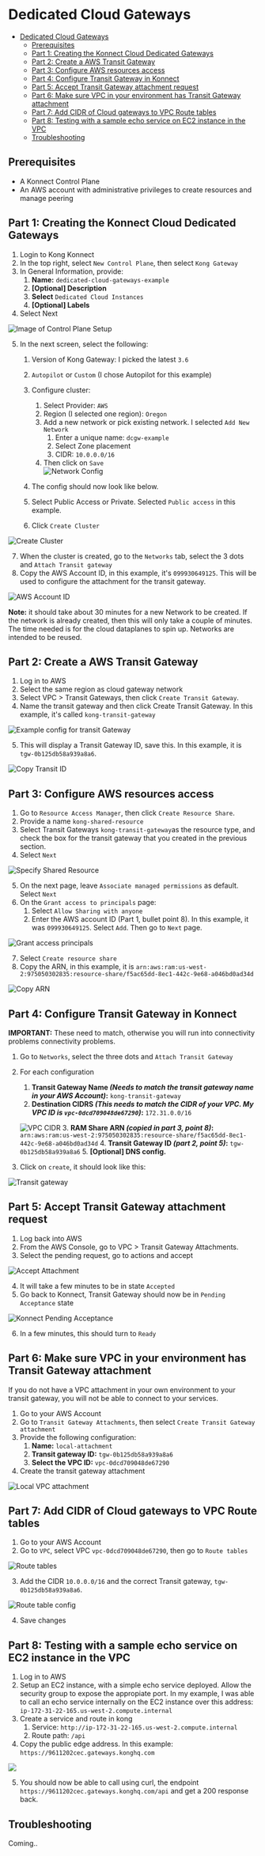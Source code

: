 # Dedicated Cloud Gateways

- [Dedicated Cloud Gateways](#dedicated-cloud-gateways)
  - [Prerequisites](#prerequisites)
  - [Part 1: Creating the Konnect Cloud Dedicated Gateways](#part-1-creating-the-konnect-cloud-dedicated-gateways)
  - [Part 2: Create a AWS Transit Gateway](#part-2-create-a-aws-transit-gateway)
  - [Part 3: Configure AWS resources access](#part-3-configure-aws-resources-access)
  - [Part 4: Configure Transit Gateway in Konnect](#part-4-configure-transit-gateway-in-konnect)
  - [Part 5: Accept Transit Gateway attachment request](#part-5-accept-transit-gateway-attachment-request)
  - [Part 6: Make sure VPC in your environment has Transit Gateway attachment](#part-6-make-sure-vpc-in-your-environment-has-transit-gateway-attachment)
  - [Part 7: Add CIDR of Cloud gateways to VPC Route tables](#part-7-add-cidr-of-cloud-gateways-to-vpc-route-tables)
  - [Part 8: Testing with a sample echo service on EC2 instance in the VPC](#part-8-testing-with-a-sample-echo-service-on-ec2-instance-in-the-vpc)
  - [Troubleshooting](#troubleshooting)

## Prerequisites

- A Konnect Control Plane
- An AWS account with administrative privileges to create resources and manage peering

## Part 1: Creating the Konnect Cloud Dedicated Gateways

1. Login to Kong Konnect
2. In the top right, select `New Control Plane`, then select `Kong Gateway`
3. In General Information, provide:
   1. **Name:** `dedicated-cloud-gateways-example`
   2. **[Optional] Description**
   3. **Select** `Dedicated Cloud Instances`
   4. **[Optional] Labels**
4. Select Next

![Image of Control Plane Setup](../images/dcgw/control-plane-setup.png)

5. In the next screen, select the following:
   1. Version of Kong Gateway: I picked the latest `3.6`
   2. `Autopilot` or `Custom` (I chose Autopilot for this example)
   3. Configure cluster:
      1. Select Provider: `AWS`
      2. Region (I selected one region): `Oregon`
      3. Add a new network or pick existing network. I selected `Add New Network`
         1. Enter a unique name: `dcgw-example`
         2. Select Zone placement
         3. CIDR: `10.0.0.0/16`
      4. Then click on `Save`  
    ![Network Config](../images/dcgw/add-network.png)

    4. The config should now look like below.
    5. Select Public Access or Private. Selected `Public access` in this example.
    6. Click `Create Cluster`

![Create Cluster](../images/dcgw/create-cluster.png)

7. When the cluster is created, go to the `Networks` tab, select the 3 dots and `Attach Transit gateway`
8. Copy the AWS Account ID, in this example, it's `099930649125`. This will be used to configure the attachment for the transit gateway.

![AWS Account ID](../images/dcgw/konnect-aws-id.png)

**Note:** it should take about 30 minutes for a new Network to be created. If the network is already created, then this will only take a couple of minutes. The time needed is for the cloud dataplanes to spin up. Networks are intended to be reused. 

## Part 2: Create a AWS Transit Gateway

1. Log in to AWS
2. Select the same region as cloud gateway network
3. Select VPC > Transit Gateways, then click `Create Transit Gateway`.
4. Name the transit gateway and then click Create Transit Gateway. In this example, it's called `kong-transit-gateway`

![Example config for transit Gateway](../images/dcgw/transit-gateway.png)

5. This will display a Transit Gateway ID, save this. In this example, it is `tgw-0b125db58a939a8a6`.

![Copy Transit ID](../images/dcgw/transit-gateway-id.png)

## Part 3: Configure AWS resources access

1. Go to `Resource Access Manager`, then click `Create Resource Share`.
2. Provide a name `kong-shared-resource`
3. Select Transit Gateways `kong-transit-gateway`as the resource type, and check the box for the transit gateway that you created in the previous section.
4. Select `Next`

![Specify Shared Resource](../images/dcgw/shared-resource.png)

5. On the next page, leave `Associate managed permissions` as default. Select `Next` 
6. On the `Grant access to principals` page:
   1. Select `Allow Sharing with anyone`
   2. Enter the AWS account ID (Part 1, bullet point 8). In this example, it was `099930649125`. Select `Add`. Then go to `Next` page.

![Grant access principals](../images/dcgw/access-principals.png)

7. Select `Create resource share`
8. Copy the ARN, in this example, it is `arn:aws:ram:us-west-2:975050302835:resource-share/f5ac65dd-8ec1-442c-9e68-a046bd0ad34d`

![Copy ARN](../images/dcgw/arn-copy.png)

## Part 4: Configure Transit Gateway in Konnect

**IMPORTANT:** These need to match, otherwise you will run into connectivity problems connectivity problems.

1. Go to `Networks`, select the three dots and `Attach Transit Gateway`
2. For each configuration
   1. **Transit Gateway Name *(Needs to match the transit gateway name in your AWS Account)*:** `kong-transit-gateway`
   2. **Destination CIDRS *(This needs to match the CIDR of your VPC. My VPC ID is `vpc-0dcd709048de67290`)*:** `172.31.0.0/16`

   ![VPC CIDR](../images/dcgw/vpc-cidr.png)
   3. **RAM Share ARN *(copied in part 3, point 8)*:** `arn:aws:ram:us-west-2:975050302835:resource-share/f5ac65dd-8ec1-442c-9e68-a046bd0ad34d` 
   4. **Transit Gateway ID *(part 2, point 5)*:** `tgw-0b125db58a939a8a6` 
   5. **[Optional] DNS config.**
3. Click on `create`, it should look like this:


![Transit gateway](../images/dcgw/transit-gateway-konnect.png)

## Part 5: Accept Transit Gateway attachment request

1. Log back into AWS
2. From the AWS Console, go to VPC > Transit Gateway Attachments.
3. Select the pending request, go to actions and accept

![Accept Attachment](../images/dcgw/accept-attachment.png)

4. It will take a few minutes to be in state `Accepted`
5. Go back to Konnect, Transit Gateway should now be in `Pending Acceptance` state

![Konnect Pending Acceptance](../images/dcgw/konnect-pending-acceptance.png)

6. In a few minutes, this should turn to `Ready`

## Part 6: Make sure VPC in your environment has Transit Gateway attachment

If you do not have a VPC attachment in your own environment to your transit gateway, you will not be able to connect to your services.

1. Go to your AWS Account
2. Go to `Transit Gateway Attachments`, then select `Create Transit Gateway attachment`
3. Provide the following configuration:
   1. **Name:** `local-attachment`
   2. **Transit gateway ID:** `tgw-0b125db58a939a8a6`
   3. **Select the VPC ID:** `vpc-0dcd709048de67290`
4. Create the transit gateway attachment

![Local VPC attachment](../images/dcgw/vpc-attachment.png)

## Part 7: Add CIDR of Cloud gateways to VPC Route tables

1. Go to your AWS Account
2. Go to `VPC`, select VPC `vpc-0dcd709048de67290`, then go to `Route tables`

![Route tables](../images/dcgw/route-tables.png)

3. Add the CIDR `10.0.0.0/16` and the correct Transit gateway, `tgw-0b125db58a939a8a6`. 

![Route table config](../images/dcgw/route-table-config.png)

4. Save changes

## Part 8: Testing with a sample echo service on EC2 instance in the VPC

1. Log in to AWS
2. Setup an EC2 instance, with a simple echo service deployed. Allow the security group to expose the appropiate port. In my example, I was able to call an echo service internally on the EC2 instance over this address: `ip-172-31-22-165.us-west-2.compute.internal`
3. Create a service and route in kong
   1. Service: `http://ip-172-31-22-165.us-west-2.compute.internal`
   2. Route path: `/api`
4. Copy the public edge address. In this example: `https://9611202cec.gateways.konghq.com`

![](../images/dcgw/public-edge.png)

5. You should now be able to call using curl, the endpoint `https://9611202cec.gateways.konghq.com/api` and get a 200 response back. 

## Troubleshooting

Coming..